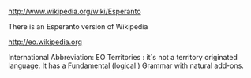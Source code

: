 http://www.wikipedia.org/wiki/Esperanto

There is an Esperanto version of Wikipedia

http://eo.wikipedia.org

International Abbreviation:  EO
Territories : it´s not a territory originated language. It has a Fundamental (logical ) Grammar with natural add-ons.